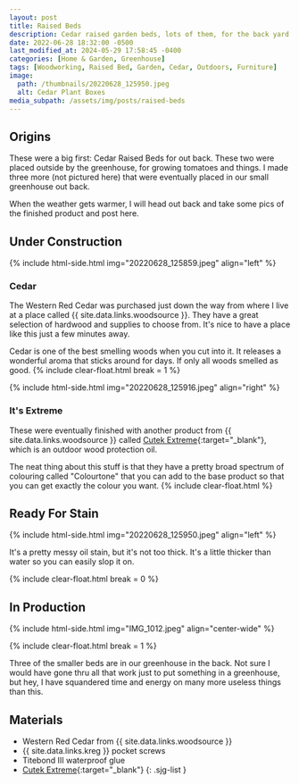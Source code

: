 ```yaml
---
layout: post
title: Raised Beds
description: Cedar raised garden beds, lots of them, for the back yard
date: 2022-06-28 18:32:00 -0500
last_modified_at: 2024-05-29 17:58:45 -0400
categories: [Home & Garden, Greenhouse]
tags: [Woodworking, Raised Bed, Garden, Cedar, Outdoors, Furniture]
image:
  path: /thumbnails/20220628_125950.jpeg
  alt: Cedar Plant Boxes
media_subpath: /assets/img/posts/raised-beds
---
```

## Origins

These were a big first: Cedar Raised Beds for out back. These two were placed outside by the greenhouse, for growing tomatoes and things. I made three more (not pictured here) that were eventually placed in our small greenhouse out back.

When the weather gets warmer, I will head out back and take some pics of the finished product and post here.

## Under Construction

{% include html-side.html img="20220628_125859.jpeg" align="left" %}

### Cedar

The Western Red Cedar was purchased just down the way from where I live at a place called {{ site.data.links.woodsource }}. They have a great selection of hardwood and supplies to choose from. It's nice to have a place like this just a few minutes away.

Cedar is one of the best smelling woods when you cut into it. It releases a wonderful aroma that sticks around for days. If only all woods smelled as good.
{% include clear-float.html break = 1 %}

{% include html-side.html img="20220628_125916.jpeg" align="right" %}

### It's Extreme

These were eventually finished with another product from {{ site.data.links.woodsource }} called [Cutek Extreme]{:target="\_blank"}, which is an outdoor wood protection oil.

The neat thing about this stuff is that they have a pretty broad spectrum of colouring called "Colourtone" that you can add to the base product so that you can get exactly the colour you want.
{% include clear-float.html %}

## Ready For Stain

{% include html-side.html img="20220628_125950.jpeg" align="left" %}

It's a pretty messy oil stain, but it's not too thick.  It's a little thicker than water so you can easily slop it on.

{% include clear-float.html break = 0 %}

## In Production

{% include html-side.html img="IMG_1012.jpeg" align="center-wide" %}

{% include clear-float.html break = 1 %}

Three of the smaller beds are in our greenhouse in the back.  Not sure I would have gone thru all that work just to put something in a greenhouse, but hey, I have squandered time and energy on many more useless things than this.


## Materials

- Western Red Cedar from {{ site.data.links.woodsource }}
- {{ site.data.links.kreg }} pocket screws
- Titebond III waterproof glue
- [Cutek Extreme]{:target="\_blank"}
{: .sjg-list }

[Cutek Extreme]: https://wood-source.com/product/cutek-extreme
